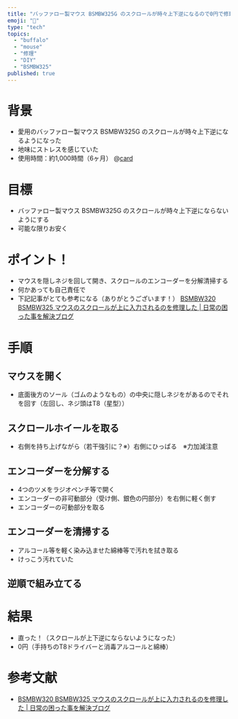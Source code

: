 ```yaml
---
title: "バッファロー製マウス BSMBW325G のスクロールが時々上下逆になるので0円で修理した！"
emoji: "🐹"
type: "tech"
topics: 
  - "buffalo"
  - "mouse"
  - "修理"
  - "DIY"
  - "BSMBW325"
published: true
---
```


# 背景
* 愛用のバッファロー製マウス BSMBW325G のスクロールが時々上下逆になるようになった
* 地味にストレスを感じていた
* 使用時間：約1,000時間（6ヶ月）
@[card](https://www.buffalo.jp/product/detail/bsmbw325sg.html)

# 目標
* バッファロー製マウス BSMBW325G のスクロールが時々上下逆にならないようにする
* 可能な限りお安く

# ポイント！
* マウスを隠しネジを回して開き、スクロールのエンコーダーを分解清掃する
* 何かあっても自己責任で
* 下記記事がとても参考になる（ありがとうございます！）
[BSMBW320 BSMBW325 マウスのスクロールが上に入力されるのを修理した | 日常の困った事を解決ブログ](https://dobayoshi.com/archives/366)

# 手順
## マウスを開く
* 底面後方のソール（ゴムのようなもの）の中央に隠しネジをがあるのでそれを回す（左回し、ネジ頭はT8（星型））

## スクロールホイールを取る
* 右側を持ち上げながら（若干強引に？※）右側にひっぱる　※力加減注意

## エンコーダーを分解する
* 4つのツメをラジオペンチ等で開く
* エンコーダーの非可動部分（受け側、銀色の円部分）を右側に軽く倒す
* エンコーダーの可動部分を取る

## エンコーダーを清掃する
* アルコール等を軽く染み込ませた綿棒等で汚れを拭き取る
* けっこう汚れていた
  
## 逆順で組み立てる

# 結果
* 直った！（スクロールが上下逆にならないようになった）
* 0円（手持ちのT8ドライバーと消毒アルコールと綿棒）

# 参考文献
* [BSMBW320 BSMBW325 マウスのスクロールが上に入力されるのを修理した | 日常の困った事を解決ブログ](https://dobayoshi.com/archives/366)